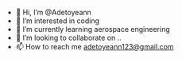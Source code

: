- 👋 Hi, I’m @Adetoyeann
- 👀 I’m interested in coding
- 🌱 I’m currently learning aerospace engineering
- 💞️ I’m looking to collaborate on ..
- 📫 How to reach me adetoyeann123@gmail.com

<!---
Adetoyeann/Adetoyeann is a ✨ special ✨ repository because its `README.md` (this file) appears on your GitHub profile.
You can click the Preview link to take a look at your changes.
--->
